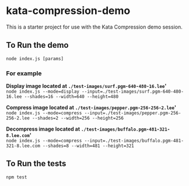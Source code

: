# kata-compression-demo

This is a starter project for use with the Kata Compression demo session.

## To Run the demo
```node index.js [params]```
### For example
**Display image located at `./test-images/surf.pgm-640-480-16.lee`'**\
```node index.js --mode=display --input=./test-images/surf.pgm-640-480-16.lee --shades=16 --width=640 --height=480```

**Compress image located at `./test-images/pepper.pgm-256-256-2.lee`'**\
```node index.js --mode=compress --input=./test-images/pepper.pgm-256-256-2.lee --shades=2 --width=256 --height=256```

**Decompress image located at `./test-images/buffalo.pgm-481-321-8.lee.com`'**\
```node index.js --mode=compress --input=./test-images/buffalo.pgm-481-321-8.lee.com --shades=8 --width=481 --height=321```


## To Run the tests
```npm test```